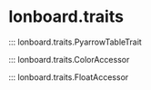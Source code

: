 # lonboard.traits

::: lonboard.traits.PyarrowTableTrait

::: lonboard.traits.ColorAccessor

::: lonboard.traits.FloatAccessor
